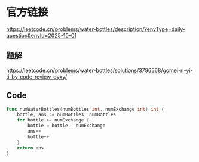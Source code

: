 # 官方链接
https://leetcode.cn/problems/water-bottles/description/?envType=daily-question&envId=2025-10-01

## 题解
https://leetcode.cn/problems/water-bottles/solutions/3796568/gomei-ri-yi-ti-by-code-review-dyxy/

## Code
```go
func numWaterBottles(numBottles int, numExchange int) int {
    bottle, ans := numBottles, numBottles
    for bottle >= numExchange {
        bottle = bottle - numExchange
        ans++
        bottle++
    }
    return ans
}
```